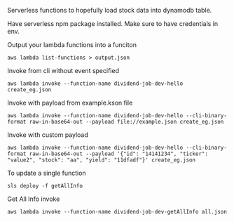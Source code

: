Serverless functions to hopefully load stock data into dynamodb table.

Have serverless npm package installed. Make sure to have credentials in env.


Output your lambda functions into a funciton

```
aws lambda list-functions > output.json
```


Invoke from cli without event specified

```
aws lambda invoke --function-name dividend-job-dev-hello create_eg.json
```

Invoke with payload from example.kson file
```
aws lambda invoke --function-name dividend-job-dev-hello --cli-binary-format raw-in-base64-out --payload file://example.json create_eg.json
```

Invoke with custom payload

```
aws lambda invoke --function-name dividend-job-dev-hello --cli-binary-format raw-in-base64-out --payload '{"id": "14141234", "ticker": "value2", "stock": "aa", "yield": "11dfadf"}' create_eg.json
```

To update a single function 
```
sls deploy -f getAllInfo
```

Get All Info invoke
```
aws lambda invoke --function-name dividend-job-dev-getAllInfo all.json
```
